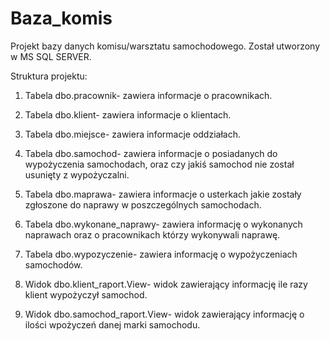 # Baza_komis
Projekt bazy danych komisu/warsztatu samochodowego. Został utworzony w MS SQL SERVER.

Struktura projektu:

1. Tabela dbo.pracownik- zawiera informacje o pracownikach.

2. Tabela dbo.klient- zawiera informacje o klientach.

3. Tabela dbo.miejsce- zawiera informacje oddziałach.

4. Tabela dbo.samochod- zawiera informacje o posiadanych do wypożyczenia samochodach, oraz czy jakiś samochod nie został usunięty z wypożyczalni.

5. Tabela dbo.maprawa- zawiera informacje o usterkach jakie zostały zgłoszone do naprawy w poszczególnych samochodach.

6. Tabela dbo.wykonane_naprawy- zawiera informację o wykonanych naprawach oraz o pracownikach którzy wykonywali naprawę.

7. Tabela dbo.wypozyczenie- zawiera informację o wypożyczeniach samochodów.

8. Widok dbo.klient_raport.View- widok zawierający informację ile razy klient wypożyczył samochod.

9. Widok dbo.samochod_raport.View-  widok zawierający informację o ilości wpożyczeń danej marki samochodu.





